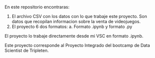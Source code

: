 En este repositorio encontraras:
1. El archivo CSV con los datos con lo que trabaje este proyecto. Son datos que recopilan informacion sobre la venta de videojuegos.
2. El proyecto 6 dos formatos:
     a. Formato .ipynb y formato .py

El proyecto lo trabaje directamente desde mi VSC en formato .ipynb.

Este proyecto corresponde al Proyecto Integrado del bootcamp de Data Scientist de Tripleten.
